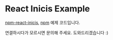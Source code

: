 # React Inicis Example

[npm-react-inicis](https://github.com/hellojaehyeok/npm-react-inicis), [npm](https://www.npmjs.com/package/@hellojh/react-inicis) 예제 코드입니다.      


연결하시다가 모르시면 문의해 주세요. 도와드리겠습니다 :)
